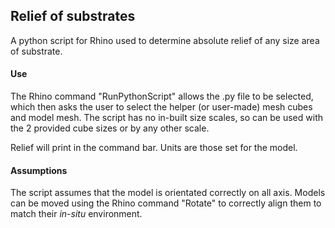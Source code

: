 ## Relief of substrates

A python script for Rhino used to determine absolute relief of any size area of substrate.

#### Use
The Rhino command "RunPythonScript" allows the .py file to be selected, which then asks the user to select the helper (or user-made) mesh cubes and model mesh. The script has no in-built size scales, so can be used with the 2 provided cube sizes or by any other scale.

Relief will print in the command bar. Units are those set for the model.

#### Assumptions
The script assumes that the model is orientated correctly on all axis. Models can be moved using the Rhino command "Rotate" to correctly align them to match their *in-situ* environment.
